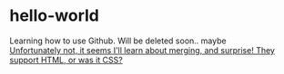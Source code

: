 # hello-world
Learning how to use Github. Will be deleted soon.. maybe
<br><u>Unfortunately not, it seems I'll learn about merging, and surprise! They support HTML, or was it CSS?</u>

